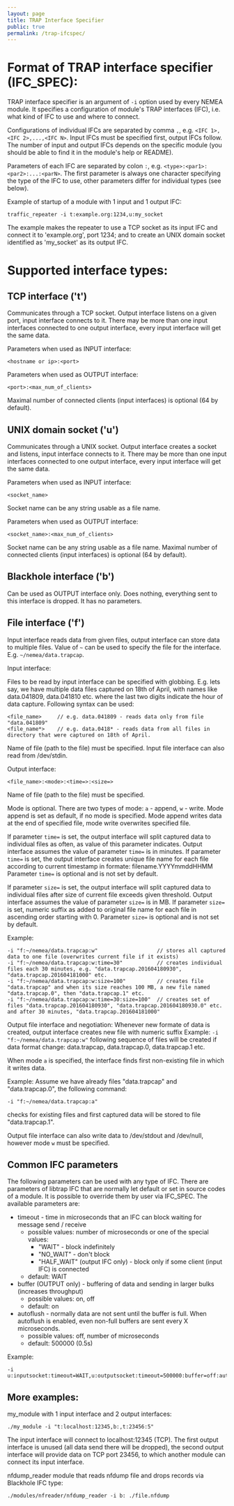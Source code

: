 ```yaml
---
layout: page
title: TRAP Interface Specifier
public: true
permalink: /trap-ifcspec/
---
```


Format of TRAP interface specifier (IFC_SPEC):
==============================================

TRAP interface specifier is an argument of `-i` option used by every NEMEA module. It specifies a configuration of module's TRAP interfaces (IFC), i.e. what kind of IFC to use and where to connect.

Configurations of individual IFCs are separated by comma `,`, e.g. `<IFC 1>,<IFC 2>,...,<IFC N>`. Input IFCs must be specified first, output IFCs follow. The number of input and output IFCs depends on the specific module (you should be able to find it in the module's help or README).

Parameters of each IFC are separated by colon `:`, e.g. `<type>:<par1>:<par2>:...:<parN>`. The first parameter is always one character specifying the type of the IFC to use, other parameters differ for individual types (see below).

Example of startup of a module with 1 input and 1 output IFC:
```
traffic_repeater -i t:example.org:1234,u:my_socket
```
The example makes the repeater to use a TCP socket as its input IFC and connect it to 'example.org', port 1234; and to create an UNIX domain socket identified as 'my_socket' as its output IFC.

Supported interface types:
==========================

TCP interface ('t')
-------------------

Communicates through a TCP socket. Output interface listens on a given port, input interface connects to it. There may be more than one input interfaces connected to one output interface, every input interface will get the same data.

Parameters when used as INPUT interface:

```
<hostname or ip>:<port>
```

Parameters when used as OUTPUT interface:

```
<port>:<max_num_of_clients>
```

Maximal number of connected clients (input interfaces) is optional (64 by default).

UNIX domain socket ('u')
------------------------

Communicates through a UNIX socket. Output interface creates a socket and listens, input interface connects to it. There may be more than one input interfaces connected to one output interface, every input interface will get the same data.

Parameters when used as INPUT interface:

```
<socket_name>
```

Socket name can be any string usable as a file name.

Parameters when used as OUTPUT interface:

```
<socket_name>:<max_num_of_clients>
```

Socket name can be any string usable as a file name.
Maximal number of connected clients (input interfaces) is optional (64 by default).


Blackhole interface ('b')
-------------------------

Can be used as OUTPUT interface only. Does nothing, everything sent to this interface is dropped. It has no parameters.


File interface ('f')
--------------------

Input interface reads data from given files, output interface can store data to multiple files.
Value of `~` can be used to specify the file for the interface. E.g. `~/nemea/data.trapcap`.

Input interface:

Files to be read by input interface can be specified with globbing.
E.g. lets say, we have multiple data files captured on 18th of April, with names like data.041809, data.041810 etc. where the last two digits indicate the hour of data capture.
Following syntax can be used:

```
<file_name> 	// e.g. data.041809 - reads data only from file "data.041809"
<file_name*> 	// e.g. data.0418* - reads data from all files in directory that were captured on 18th of April.
```

Name of file (path to the file) must be specified.
Input file interface can also read from /dev/stdin.

Output interface:

```
<file_name>:<mode>:<time=>:<size=>
```

Name of file (path to the file) must be specified.

Mode is optional. There are two types of mode: `a` - append, `w` - write.
Mode append is set as default, if no mode is specified.
Mode append writes data at the end of specified file, mode write overwrites specified file.

If parameter `time=` is set, the output interface will split captured data to individual files as often, as value of this parameter indicates.
Output interface assumes the value of parameter `time=` is in minutes.
If parameter `time=` is set, the output interface creates unique file name for each file according to current timestamp in formate: filename.YYYYmmddHHMM
Parameter `time=` is optional and is not set by default.

If parameter `size=` is set, the output interface will split captured data to individual files after size of current file exceeds given threshold.
Output interface assumes the value of parameter `size=` is in MB.
If parameter `size=` is set, numeric suffix as added to original file name for each file in ascending order starting with 0.
Parameter `size=` is optional and is not set by default.

Example:

```
-i "f:~/nemea/data.trapcap:w"					// stores all captured data to one file (overwrites current file if it exists)
-i "f:~/nemea/data.trapcap:w:time=30"			// creates individual files each 30 minutes, e.g. "data.trapcap.201604180930", "data.trapcap.201604181000" etc.
-i "f:~/nemea/data.trapcap:w:size=100"			// creates file "data.trapcap" and when its size reaches 100 MB, a new file named "data.trapcap.0", then "data.trapcap.1" etc.
-i "f:~/nemea/data.trapcap:w:time=30:size=100"	// creates set of files "data.trapcap.201604180930", "data.trapcap.201604180930.0" etc. and after 30 minutes, "data.trapcap.201604181000"
```

Output file interface and negotiation:
Whenever new formate of data is created, output interface creates new file with numeric suffix
Example: `-i "f:~/nemea/data.trapcap:w"` following sequence of files will be created if data format change: data.trapcap, data.trapcap.0, data.trapcap.1 etc.

When mode `a` is specified, the interface finds first non-existing file in which it writes data.

Example: 
Assume we have already files "data.trapcap" and "data.trapcap.0", the following command:

```
-i "f:~/nemea/data.trapcap:a"
```

checks for existing files and first captured data will be stored to file "data.trapcap.1".

Output file interface can also write data to /dev/stdout and /dev/null, however mode `w` must be specified.

## Common IFC parameters

The following parameters can be used with any type of IFC. There are parameters of libtrap IFC that are normally let default or set in source codes of a module. It is possible to override them by user via IFC_SPEC. The available parameters are:

* timeout - time in microseconds that an IFC can block waiting for message send / receive
   * possible values: number of microseconds or one of the special values:
     * "WAIT" - block indefinitely
     * "NO_WAIT" - don't block 
     * "HALF_WAIT" (output IFC only) - block only if some client (input IFC) is connected
   * default: WAIT
* buffer (OUTPUT only) - buffering of data and sending in larger bulks (increases throughput)
   * possible values: on, off
   * default: on
* autoflush - normally data are not sent until the buffer is full. When autoflush is enabled, even non-full buffers are sent every X microseconds.
   * possible values: off, number of microseconds
   * default: 500000 (0.5s)

Example:

```
-i u:inputsocket:timeout=WAIT,u:outputsocket:timeout=500000:buffer=off:autoflush=off
```


## More examples:

my_module with 1 input interface and 2 output interfaces:

```
./my_module -i "t:localhost:12345,b:,t:23456:5"
```

The input interface will connect to localhost:12345 (TCP). The first output interface is unused (all data send there will be dropped), the second output interface will provide data on TCP port 23456, to which another module can connect its input interface.

nfdump_reader module that reads nfdump file and drops records via Blackhole IFC type:

```
./modules/nfreader/nfdump_reader -i b: ./file.nfdump
```

